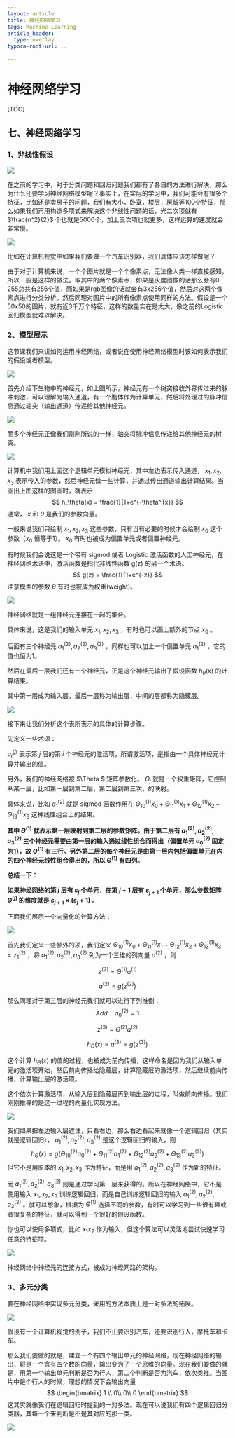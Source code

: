 ```yaml
---
layout: article
title: 神经网络学习
tags: Machine-Learning
article_header:
  type: overlay
typora-root-url: ..

---
```




<!--more-->

# 神经网络学习

[TOC]

## 七、神经网络学习

### 1、非线性假设

![](/pic/MachineLearning/神经网络学习之非线性假设.png)

在之前的学习中，对于分类问题和回归问题我们都有了各自的方法进行解决，那么为什么还要学习神经网络模型呢？事实上，在实际的学习中，我们可能会有很多个特征，比如还是卖房子的问题，我们有大小，卧室，楼层，房龄等100个特征，那么如果我们再用构造多项式来解决这个非线性问题的话，光二次项就有 $\frac{n^2}{2}$ 个也就是5000个，加上三次项也就更多，这样运算的速度就会非常慢。

![](/pic/MachineLearning/神经网络学习之非线性假设2.png)

比如在计算机视觉中如果我们要做一个汽车识别器，我们具体应该怎样做呢？

由于对于计算机来说，一个个图片就是一个个像素点，无法像人类一样直接感知，所以一般是这样的做法，取其中的两个像素点，如果是灰度图像的话那么会有0-255总共有256个值，而如果是rgb图像的话就会有3x256个值，然后对这两个像素点进行分类分析。然后同理对图片中的所有像素点使用同样的方法。假设是一个50x50的图片，就有近3千万个特征，这样的数量实在是太大，像之前的Logistic回归模型就难以解决。



### 2、模型展示

这节课我们来讲如何运用神经网络，或者说在使用神经网络模型时该如何表示我们的假设或者模型。

![](/pic/MachineLearning/神经网络学习之模型展示.png)

首先介绍下生物中的神经元，如上图所示，神经元有一个树突接收外界传过来的脉冲刺激，可以理解为输入通道，有一个胞体作为计算单元，然后将处理过的脉冲信息通过轴突（输出通道）传递给其他神经元。

![](/pic/MachineLearning/神经网络学习之模型展示2.png)

而多个神经元正像我们刚刚所说的一样，轴突将脉冲信息传递给其他神经元的树突。

![](/pic/MachineLearning/神经网络学习之模型展示3.png)

计算机中我们用上面这个逻辑单元模拟神经元，其中左边表示传入通道， $x_1,x_2,x_3$ 表示传入的参数，然后神经元做一些计算，并通过传出通道输出计算结果。当画出上图这样的图画时，就表示
$$
h_\theta(x) = \frac{1}{1+e^{-\theta^Tx}}
$$
通常， $x$ 和 $\theta$ 是我们的参数向量。

一般来说我们只绘制 $x_1,x_2,x_3$ 这些参数，只有当有必要的时候才会绘制 $x_0$ 这个参数（$x_0$ 恒等于1）。 $x_0$ 有时也被成为偏置单元或者偏置神经元。

有时候我们会说这是一个带有 sigmod 或者 Logistic 激活函数的人工神经元，在神经网络术语中，激活函数是指代非线性函数 g(z) 的另一个术语。
$$
g(z) = \frac{1}{1+e^{-z}}
$$
注意模型的参数 $\theta$ 有时也被成为权重(weight)。

![](/pic/MachineLearning/神经网络学习之模型展示4.png)

神经网络就是一组神经元连接在一起的集合。

具体来说，这是我们的输入单元 $x_1,x_2,x_3$ ，有时也可以画上额外的节点 $x_0$ 。

后面有三个神经元 $a_1^{(2)},a_2^{(2)},a_3^{(2)}$ ，同样也可以加上一个偏置单元 $a_1^{(2)}$ ，它的值也恒为1。

然后在最后一层我们还有一个神经元，正是这个神经元输出了假设函数 $h_\theta(x)$ 的计算结果。

其中第一层成为输入层，最后一层称为输出层，中间的层都称为隐藏层。

![](/pic/MachineLearning/神经网络学习之模型展示5.png)

接下来让我们分析这个表所表示的具体的计算步骤。

先定义一些术语：

 $a_i^{(j)}$ 表示第 $j$ 层的第 $i$ 个神经元的激活项，所谓激活项，是指由一个具体神经元计算并输出的值。

另外，我们的神经网络被 $\Theta $ 矩阵参数化。 $\Theta_j$ 就是一个权重矩阵，它控制从某一层，比如第一层到第二层，第二层到第三次，的映射。

具体来说，比如 $a_1^{(2)}$ 就是 sigmod 函数作用在 $\Theta_{10}^{(1)}x_0+\Theta_{11}^{(1)}x_1+\Theta_{12}^{(1)}x_2+\Theta_{13}^{(1)}x_3$ 这种线性组合上的结果。

**其中 $\Theta^{(1)}$ 就表示第一层映射到第二层的参数矩阵。由于第二层有 $a_1^{(2)},a_2^{(2)},a_3^{(2)}$ 三个神经元需要由第一层的输入通过线性组合而得出（偏置单元 $a_0^{(2)}$ 固定为1），故 $\Theta^{(1)}$ 有三行。另外第二层的每个神经元是由第一层内包括偏置单元在内的四个神经元线性组合得出的，所以 $\Theta^{(1)}$ 有四列。**

**总结一下：**

**如果神经网络的第 $j$ 层有 $s_j$ 个单元，在第 $j+1$ 层有 $s_{j+1}$ 个单元，那么参数矩阵 $\Theta^{(j)}$ 的维度就是 $s_{j+1}\times (s_j+1)$ 。**

下面我们展示一个向量化的计算方法：

![](/pic/MachineLearning/神经网络学习之模型展示6.png)

首先我们定义一些额外的项，我们定义 $\Theta_{10}^{(1)}x_0+\Theta_{11}^{(1)}x_1+\Theta_{12}^{(1)}x_2+\Theta_{13}^{(1)}x_3 = z_1^{(2)}$ ，将 $a_1^{(2)},a_2^{(2)},a_3^{(2)}$ 列为一个三维的列向量 $a^{(2)}$ ，则 

$$
z^{(2)} = \Theta^{(1)}a^{(1)}
$$

$$
a^{(2)} = g(z^{(2)})
$$

那么同理对于第三层的神经元我们就可以进行下列推倒：
$$
Add \quad a_0^{(2)} = 1
$$

$$
z^{(3)} = \Theta^{(2)}a^{(2)}
$$

$$
h_\Theta(x) = a^{(3)} = g(z^{(3)})
$$



这个计算 $h_\Theta(x)$ 的值的过程，也被成为前向传播，这样命名是因为我们从输入单元的激活项开始，然后前向传播给隐藏层，计算隐藏层的激活项，然后继续前向传播，计算输出层的激活项。

这个依次计算激活项，从输入层到隐藏层再到输出层的过程，叫做前向传播。我们刚刚推导的是这一过程的向量化实现方法。

![](/pic/MachineLearning/神经网络学习之模型展示7.png)

我们如果把左边输入层遮住，只看右边，那么右边看起来就像一个逻辑回归（其实就是逻辑回归）， $a_1^{(2)},a_2^{(2)},a_3^{(2)}$ 是这个逻辑回归的输入，则 
$$
h_\Theta(x) = g(\Theta_{10}^{(2)}a_0^{(2)}+\Theta_{11}^{(2)}a_1^{(2)}+\Theta_{12}^{(2)}a_2^{(2)}+\Theta_{13}^{(2)}a_3^{(2)})
$$
但它不是用原本的 $x_1,x_2,x_3$ 作为特征，而是用 $a_1^{(2)},a_2^{(2)},a_3^{(2)}$ 作为新的特征。

而 $a_1^{(2)},a_2^{(2)},a_3^{(2)}$ 则是通过学习第一层来获得的。所以在神经网络中，它不是使用输入 $x_1,x_2,x_3$ 训练逻辑回归，而是自己训练逻辑回归的输入 $a_1^{(2)},a_2^{(2)},a_3^{(2)}$ 。就可以想象，根据为 $\Theta^{(1)}$ 选择不同的参数，有时可以学习到一些很有趣或者很复杂的特征，就可以得到一个很好的假设函数。

你也可以使用多项式，比如 $x_1x_2$ 作为输入，但这个算法可以灵活地尝试快速学习任意的特征项。

![](/pic/MachineLearning/神经网络学习之模型展示8.png)

神经网络中神经元的连接方式，被成为神经网路的架构。



### 3、多元分类

要在神经网络中实现多元分类，采用的方法本质上是一对多法的拓展。

![](/pic/MachineLearning/神经网络学习之多元分类.png)

假设有一个计算机视觉的例子，我们不止要识别汽车，还要识别行人，摩托车和卡车。

那么我们要做的就是，建立一个有四个输出单元的神经网络，现在神经网络的输出，将是一个含有四个数的向量，输出变为了一个思维的向量。现在我们要做的就是，用第一个输出单元判断是否为行人，第二个判断是否为汽车，依次类推。当图片中是个行人的时候，理想的情况下会输出向量
$$
\begin{bmatrix}
1 \\
0\\
0\\
0
\end{bmatrix}
$$
这其实就像我们在逻辑回归时提到的一对多法。现在可以说我们有四个逻辑回归分类器，其每一个来判断是不是其对应的那一类。

![](/pic/MachineLearning/神经网络学习之多元分类2.png)

